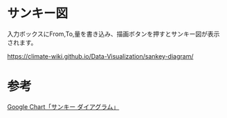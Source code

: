 # サンキー図
入力ボックスにFrom,To,量を書き込み、描画ボタンを押すとサンキー図が表示されます。

https://climate-wiki.github.io/Data-Visualization/sankey-diagram/


# 参考
[Google Chart「サンキー ダイアグラム」](https://developers.google.com/chart/interactive/docs/gallery/sankey?hl=ja)

